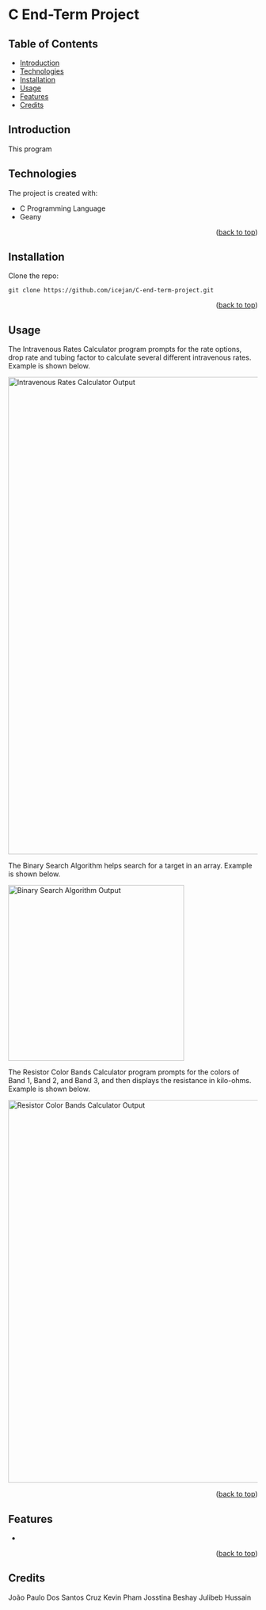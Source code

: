 # C End-Term Project
<a name="readme-top"></a>

## Table of Contents
* [Introduction](#introduction)
* [Technologies](#technologies)
* [Installation](#installation)
* [Usage](#usage)
* [Features](#features)
* [Credits](#credits)

## Introduction
This program 

## Technologies
The project is created with:
* C Programming Language
* Geany

<p align="right">(<a href="#readme-top">back to top</a>)</p>

## Installation
Clone the repo:

`git clone https://github.com/icejan/C-end-term-project.git`

<p align="right">(<a href="#readme-top">back to top</a>)</p>

## Usage
The Intravenous Rates Calculator program prompts for the rate options, drop rate and tubing factor to calculate several different intravenous rates. Example is shown below.


<img width="964" alt="Intravenous Rates Calculator Output" src="https://github.com/icejan/C-end-term-project/assets/97641242/cdce47e5-0b31-4ce1-b9b5-dc9a6fee64fb">

The Binary Search Algorithm helps search for a target in an array. Example is shown below.

<img width="355" alt="Binary Search Algorithm Output" src="https://github.com/icejan/C-end-term-project/assets/97641242/a8ce5822-d687-4d7c-b858-e700cd0a76af">

The Resistor Color Bands Calculator program prompts for the colors of Band 1, Band 2, and Band 3, and then displays the
resistance in kilo-ohms. Example is shown below.

<img width="773" alt="Resistor Color Bands Calculator Output" src="https://github.com/icejan/C-end-term-project/assets/97641242/303b64cd-1469-48a8-ba86-e89e28012dea">

<p align="right">(<a href="#readme-top">back to top</a>)</p>

## Features
* 

<p align="right">(<a href="#readme-top">back to top</a>)</p>

## Credits
João Paulo Dos Santos Cruz 
Kevin Pham
Josstina Beshay
Julibeb Hussain
